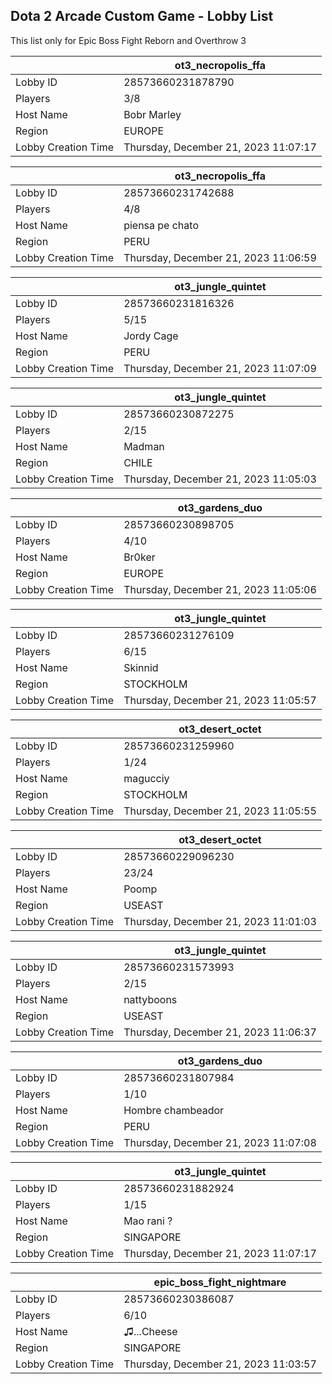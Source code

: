 ## Dota 2 Arcade Custom Game - Lobby List

This list only for Epic Boss Fight Reborn and Overthrow 3

|  | ot3_necropolis_ffa |
| ------ | ------ |
| Lobby ID | 28573660231878790 |
| Players | 3/8 |
| Host Name | Bobr Marley |
| Region | EUROPE |
| Lobby Creation Time | Thursday, December 21, 2023 11:07:17 |


|  | ot3_necropolis_ffa |
| ------ | ------ |
| Lobby ID | 28573660231742688 |
| Players | 4/8 |
| Host Name | piensa pe chato |
| Region | PERU |
| Lobby Creation Time | Thursday, December 21, 2023 11:06:59 |


|  | ot3_jungle_quintet |
| ------ | ------ |
| Lobby ID | 28573660231816326 |
| Players | 5/15 |
| Host Name | Jordy Cage |
| Region | PERU |
| Lobby Creation Time | Thursday, December 21, 2023 11:07:09 |


|  | ot3_jungle_quintet |
| ------ | ------ |
| Lobby ID | 28573660230872275 |
| Players | 2/15 |
| Host Name | Madman |
| Region | CHILE |
| Lobby Creation Time | Thursday, December 21, 2023 11:05:03 |


|  | ot3_gardens_duo |
| ------ | ------ |
| Lobby ID | 28573660230898705 |
| Players | 4/10 |
| Host Name | Br0ker |
| Region | EUROPE |
| Lobby Creation Time | Thursday, December 21, 2023 11:05:06 |


|  | ot3_jungle_quintet |
| ------ | ------ |
| Lobby ID | 28573660231276109 |
| Players | 6/15 |
| Host Name | Skinnid |
| Region | STOCKHOLM |
| Lobby Creation Time | Thursday, December 21, 2023 11:05:57 |


|  | ot3_desert_octet |
| ------ | ------ |
| Lobby ID | 28573660231259960 |
| Players | 1/24 |
| Host Name | magucciy |
| Region | STOCKHOLM |
| Lobby Creation Time | Thursday, December 21, 2023 11:05:55 |


|  | ot3_desert_octet |
| ------ | ------ |
| Lobby ID | 28573660229096230 |
| Players | 23/24 |
| Host Name | Poomp |
| Region | USEAST |
| Lobby Creation Time | Thursday, December 21, 2023 11:01:03 |


|  | ot3_jungle_quintet |
| ------ | ------ |
| Lobby ID | 28573660231573993 |
| Players | 2/15 |
| Host Name | nattyboons |
| Region | USEAST |
| Lobby Creation Time | Thursday, December 21, 2023 11:06:37 |


|  | ot3_gardens_duo |
| ------ | ------ |
| Lobby ID | 28573660231807984 |
| Players | 1/10 |
| Host Name | Hombre chambeador |
| Region | PERU |
| Lobby Creation Time | Thursday, December 21, 2023 11:07:08 |


|  | ot3_jungle_quintet |
| ------ | ------ |
| Lobby ID | 28573660231882924 |
| Players | 1/15 |
| Host Name | Mao rani ? |
| Region | SINGAPORE |
| Lobby Creation Time | Thursday, December 21, 2023 11:07:17 |


|  | epic_boss_fight_nightmare |
| ------ | ------ |
| Lobby ID | 28573660230386087 |
| Players | 6/10 |
| Host Name | ♫...Cheese |
| Region | SINGAPORE |
| Lobby Creation Time | Thursday, December 21, 2023 11:03:57 |


